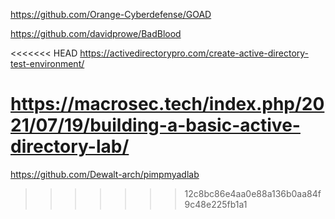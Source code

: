 https://github.com/Orange-Cyberdefense/GOAD

https://github.com/davidprowe/BadBlood

<<<<<<< HEAD
https://activedirectorypro.com/create-active-directory-test-environment/

https://macrosec.tech/index.php/2021/07/19/building-a-basic-active-directory-lab/
=======
https://github.com/Dewalt-arch/pimpmyadlab
>>>>>>> 12c8bc86e4aa0e88a136b0aa84f9c48e225fb1a1
